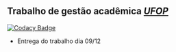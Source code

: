 Trabalho de gestão acadêmica *[UFOP](https://ufop.br/)*
-------------------------------------------------------

[![Codacy Badge](https://api.codacy.com/project/badge/Grade/a2b3b5bfe2eb417b91946632b026e1fc)](https://app.codacy.com/manual/alvarobasia/gestao-escolar?utm_source=github.com&utm_medium=referral&utm_content=alvarobasia/gestao-escolar&utm_campaign=Badge_Grade_Dashboard)

- Entrega do trabalho dia 09/12
